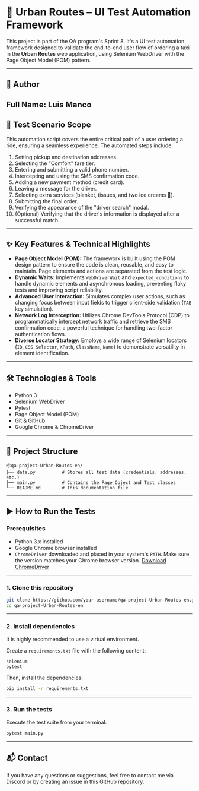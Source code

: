 # 🚕 Urban Routes – UI Test Automation Framework

This project is part of the QA program's Sprint 8. It's a UI test automation framework designed to validate the end-to-end user flow of ordering a taxi in the **Urban Routes** web application, using Selenium WebDriver with the Page Object Model (POM) pattern.

---

## 👤 Author

**Full Name:** Luis Manco  
---

## 📌 Test Scenario Scope

This automation script covers the entire critical path of a user ordering a ride, ensuring a seamless experience. The automated steps include:

1. Setting pickup and destination addresses.
2. Selecting the "Comfort" fare tier.
3. Entering and submitting a valid phone number.
4. Intercepting and using the SMS confirmation code.
5. Adding a new payment method (credit card).
6. Leaving a message for the driver.
7. Selecting extra services (blanket, tissues, and two ice creams 🍦).
8. Submitting the final order.
9. Verifying the appearance of the "driver search" modal.
10. (Optional) Verifying that the driver's information is displayed after a successful match.

---

## ✨ Key Features & Technical Highlights

* **Page Object Model (POM):** The framework is built using the POM design pattern to ensure the code is clean, reusable, and easy to maintain. Page elements and actions are separated from the test logic.
* **Dynamic Waits:** Implements `WebDriverWait` and `expected_conditions` to handle dynamic elements and asynchronous loading, preventing flaky tests and improving script reliability.
* **Advanced User Interaction:** Simulates complex user actions, such as changing focus between input fields to trigger client-side validation (`TAB` key simulation).
* **Network Log Interception:** Utilizes Chrome DevTools Protocol (CDP) to programmatically intercept network traffic and retrieve the SMS confirmation code, a powerful technique for handling two-factor authentication flows.
* **Diverse Locator Strategy:** Employs a wide range of Selenium locators (`ID`, `CSS Selector`, `XPath`, `ClassName`, `Name`) to demonstrate versatility in element identification.

---

## 🛠️ Technologies & Tools

- Python 3
- Selenium WebDriver
- Pytest
- Page Object Model (POM)
- Git & GitHub
- Google Chrome & ChromeDriver

---

## 📁 Project Structure

```
📦qa-project-Urban-Routes-en/
├── data.py          # Stores all test data (credentials, addresses, etc.)
├── main.py          # Contains the Page Object and Test classes
└── README.md        # This documentation file
```

---

## ▶️ How to Run the Tests

### Prerequisites

* Python 3.x installed
* Google Chrome browser installed
* `ChromeDriver` downloaded and placed in your system's `PATH`. Make sure the version matches your Chrome browser version. [Download ChromeDriver](https://googlechromelabs.github.io/chrome-for-testing/)

---

### 1. Clone this repository

```bash
git clone https://github.com/your-username/qa-project-Urban-Routes-en.git
cd qa-project-Urban-Routes-en
```

---

### 2. Install dependencies

It is highly recommended to use a virtual environment.

Create a `requirements.txt` file with the following content:

```
selenium
pytest
```

Then, install the dependencies:

```bash
pip install -r requirements.txt
```

---

### 3. Run the tests

Execute the test suite from your terminal:

```bash
pytest main.py
```

---

## 📬 Contact

If you have any questions or suggestions, feel free to contact me via Discord or by creating an issue in this GitHub repository.
